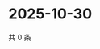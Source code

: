 # 2025-10-30

共 0 条

<!-- BEGIN BILIBILI -->
<!-- 最后更新时间 2025-10-30 01:09:21 +0800 -->

<!-- END BILIBILI -->